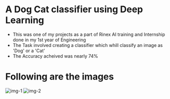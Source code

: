 # A Dog Cat classifier using Deep Learning
- This was one of my projects as a part of Rinex AI training and Internship done in my 1st year of Engineering
- The Task involved creating a classifier which whill classify an image as 'Dog' or a 'Cat'
- The Accuracy acheived was nearly 74%

# Following are the images
![img-1](images/img1)
![img-2](images/img2)
